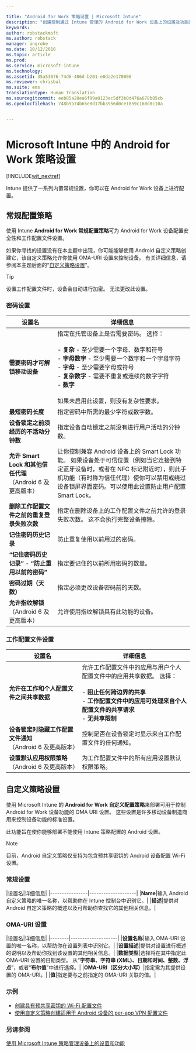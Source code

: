 ```yaml
---

title: "Android for Work 策略设置 | Microsoft Intune"
description: "创建控制通过 Intune 管理的 Android for Work 设备上的设置及功能的策略。"
keywords: 
author: robstackmsft
ms.author: robstack
manager: angrobe
ms.date: 10/12/2016
ms.topic: article
ms.prod: 
ms.service: microsoft-intune
ms.technology: 
ms.assetid: 35a53076-74d6-486d-b201-e0da2e170008
ms.reviewer: chrisbal
ms.suite: ems
translationtype: Human Translation
ms.sourcegitcommit: eeb85a28ea6f99a0123ec5df3b0d476a678b85cb
ms.openlocfilehash: 748b9b74b65e8d17bb3956d0ce1859c160d8c10a


---
```


# <a name="android-for-work-policy-settings-in-microsoft-intune"></a>Microsoft Intune 中的 Android for Work 策略设置

[!INCLUDE[wit_nextref](../includes/afw_rollout_disclaimer.md)]

Intune 提供了一系列内置常规设置，你可以在 Android for Work 设备上进行配置。

## <a name="general-configuration-policy"></a>常规配置策略

使用 Intune **Android for Work 常规配置策略**可为 Android for Work 设备配置安全性和工作配置文件设置。

如果你寻找的设置没有在本主题中出现，你可能能够使用 Android 自定义策略创建它，该自定义策略允许你使用 OMA-URI 设置来控制设备。 有关详细信息，请参阅本主题后面的“[自定义策略设置](#custom-policy-settings)”。

> [!TIP]
> 设置工作配置文件时，设备会自动进行加密。 无法更改此设置。

### <a name="password-settings"></a>密码设置

|设置名|详细信息|
|----------------|-|
|**需要密码才可解锁移动设备**|指定在托管设备上是否需要密码。 选择：<br><br>- **复杂** - 至少需要一个字母、数字和符号<br>- **字母数字** - 至少需要一个数字和一个字母字符<br>- **字母** - 至少需要字母或符号<br>- **复杂数字** - 需要不重复或连续的数字字符<br>- **数字**<br><br>如果未启用此设置，则没有复杂性要求。|
|**最短密码长度**|指定密码中所需的最少字符或数字数。|
|**设备锁定之前须经历的不活动分钟数**|指定设备自动锁定之前没有进行用户活动的分钟数。|
|**允许 Smart Lock 和其他信任代理**<br>（Android 6 及更高版本）|让你控制兼容 Android 设备上的 Smart Lock 功能。 如果设备处于可信位置（例如当它连接到特定蓝牙设备时，或者在 NFC 标记附近时），则此手机功能（有时称为信任代理）使你可以禁用或绕过设备锁屏界面密码。可以使用此设置防止用户配置 Smart Lock。|
|**删除工作配置文件之前的重复登录失败次数**|指定在删除设备上的工作配置文件之前允许的登录失败次数。 这不会执行完整设备擦除。|
|**记住密码历史记录**|防止重复使用以前用过的密码。|
|**“记住密码历史记录”** - **“防止重用以前的密码”**|指定要记住的以前所用密码的数量。|
|**密码过期（天数）**|指定必须更改设备密码前的天数。|
|**允许指纹解锁**<br>（Android 6 及更高版本）|允许使用指纹解锁具有此功能的设备。|


### <a name="work-profile-settings"></a>工作配置文件设置

|设置名|详细信息|
|----------------|-|
|**允许在工作和个人配置文件之间共享数据**|允许工作配置文件中的应用与用户个人配置文件中的应用共享数据。 选择：<br><br>- **阻止任何跨边界的共享**<br>- **工作配置文件中的应用可处理来自个人配置文件的共享请求**<br>- **无共享限制**|
|**设备锁定时隐藏工作配置文件通知**<br>（Android 6 及更高版本）|控制是否在设备锁定时显示来自工作配置文件的任何通知。|
|**设置默认应用权限策略**<br>（Android 6 及更高版本）|为工作配置文件中的所有应用设置默认权限策略。|




## <a name="custom-policy-settings"></a>自定义策略设置
使用 Microsoft Intune 的 **Android for Work 自定义配置策略**来部署可用于控制 Android for Work 设备功能的 OMA URI 设置。 这些设置是许多移动设备制造商用来控制设备功能的标准设置。

此功能旨在使你能够部署不能使用 Intune 策略配置的 Android 设置。

> [!NOTE]
> 目前，Android 自定义策略仅支持为包含预共享密钥的 Android 设备配置 Wi-Fi 设置。

### <a name="general-settings"></a>常规设置

|设置名|详细信息|
    |----------------|--------------------|
    |**Name**|输入 Android 自定义策略的唯一名称，以帮助你在 Intune 控制台中识别它。|
    |**描述**|提供对 Android 自定义策略的概述以及可帮助你查找它的其他相关信息。|

### <a name="oma-uri-settings"></a>OMA-URI 设置

   |设置名|详细信息|
    |--------|--------------------|
    |**设置名称**|输入 OMA-URI 设置的唯一名称，以帮助你在设置列表中识别它。|
    |**设置描述**|提供对设置进行概述的说明以及帮助你找到该设置的其他相关信息。|
    |**数据类型**|选择将在其中指定此 OMA-URI 设置的日期类型。 从“**字符串、字符串 (XML)、日期和时间、整数、浮点**”，或者“**布尔值**”中进行选择。|
    |**OMA-URI（区分大小写）**|指定需为其提供设置的 OMA-URI。|
    |**值**|指定要与之前指定的 OMA-URI 关联的值。|

### <a name="examples"></a>示例

- [创建具有预共享密钥的 Wi-Fi 配置文件](pre-shared-key-wi-fi-profile.md)
- [使用自定义策略创建适用于 Android 设备的 per-app VPN 配置文件](per-app-vpn-for-android-pulse-secure.md)

### <a name="see-also"></a>另请参阅
[使用 Microsoft Intune 策略管理设备上的设置和功能](manage-settings-and-features-on-your-devices-with-microsoft-intune-policies.md)



<!--HONumber=Nov16_HO1-->


